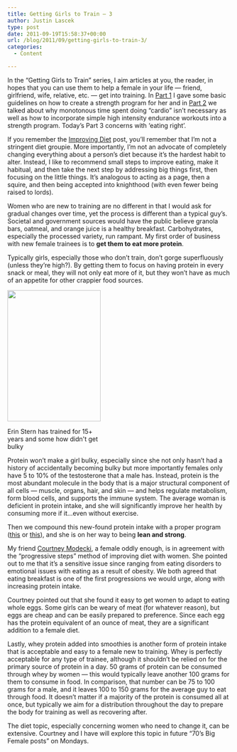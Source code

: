 ```yaml
---
title: Getting Girls to Train – 3
author: Justin Lascek
type: post
date: 2011-09-19T15:58:37+00:00
url: /blog/2011/09/getting-girls-to-train-3/
categories:
  - Content

---
```

In the &#8220;Getting Girls to Train&#8221; series, I aim articles at you, the reader, in hopes that you can use them to help a female in your life &#8212; friend, girlfriend, wife, relative, etc. &#8212; get into training. In <a href="/blog/2011/08/getting-girls-to-train/" target="_blank">Part 1</a> I gave some basic guidelines on how to create a strength program for her and in <a href="/blog/2011/09/getting-girls-to-train-2/" target="_blank">Part 2</a> we talked about why monotonous time spent doing &#8220;cardio&#8221; isn&#8217;t necessary as well as how to incorporate simple high intensity endurance workouts into a strength program. Today&#8217;s Part 3 concerns with &#8216;eating right&#8217;.

If you remember the <a href="/blog/2011/08/improving-diet/" target="_blank">Improving Diet</a> post, you&#8217;ll remember that I&#8217;m not a stringent diet groupie. More importantly, I&#8217;m not an advocate of completely changing everything about a person&#8217;s diet because it&#8217;s the hardest habit to alter. Instead, I like to recommend small steps to improve eating, make it habitual, and then take the next step by addressing big things first, then focusing on the little things. It&#8217;s analogous to acting as a page, then a squire, and then being accepted into knighthood (with even fewer being raised to lords).

Women who are new to training are no different in that I would ask for gradual changes over time, yet the process is different than a typical guy&#8217;s. Societal and government sources would have the public believe granola bars, oatmeal, and orange juice is a healthy breakfast. Carbohydrates, especially the processed variety, run rampant. My first order of business with new female trainees is to **get them to eat more protein**.

Typically girls, especially those who don&#8217;t train, don&#8217;t gorge superfluously (unless they&#8217;re high?). By getting them to focus on having protein in every snack or meal, they will not only eat more of it, but they won&#8217;t have as much of an appetite for other crappier food sources.

<div id="attachment_5409" style="width: 220px" class="wp-caption aligncenter">
  <a href="/2011/09/erin-stern-jump.jpg"><img aria-describedby="caption-attachment-5409" data-attachment-id="5409" data-permalink="/blog/2011/09/getting-girls-to-train-3/erin-stern-jump/" data-orig-file="/2011/09/erin-stern-jump.jpg" data-orig-size="350,491" data-comments-opened="1" data-image-meta="{&quot;aperture&quot;:&quot;0&quot;,&quot;credit&quot;:&quot;&quot;,&quot;camera&quot;:&quot;&quot;,&quot;caption&quot;:&quot;&quot;,&quot;created_timestamp&quot;:&quot;0&quot;,&quot;copyright&quot;:&quot;&quot;,&quot;focal_length&quot;:&quot;0&quot;,&quot;iso&quot;:&quot;0&quot;,&quot;shutter_speed&quot;:&quot;0&quot;,&quot;title&quot;:&quot;&quot;}" data-image-title="erin-stern-jump" data-image-description="" data-medium-file="/2011/09/erin-stern-jump.jpg" data-large-file="/2011/09/erin-stern-jump.jpg" class="size-full wp-image-5409 " title="erin-stern-jump" src="/2011/09/erin-stern-jump.jpg" alt="" width="210" height="295" /></a>
  
  <p id="caption-attachment-5409" class="wp-caption-text">
    Erin Stern has trained for 15+ years and some how didn't get bulky
  </p>
</div>

Protein won&#8217;t make a girl bulky, especially since she not only hasn&#8217;t had a history of accidentally becoming bulky but more importantly females only have 5 to 10% of the testosterone that a male has. Instead, protein is the most abundant molecule in the body that is a major structural component of all cells &#8212; muscle, organs, hair, and skin &#8212; and helps regulate metabolism, form blood cells, and supports the immune system. The average woman is deficient in protein intake, and she will significantly improve her health by consuming more if it&#8230;even without exercise.

Then we compound this new-found protein intake with a proper program (<a href="/blog/2011/08/getting-girls-to-train/" target="_blank">this</a> or <a href="/blog/2011/09/getting-girls-to-train-2/" target="_blank">this</a>), and she is on her way to being **lean and strong**.

My friend <a href="http://www.crossfitannandale.com/" target="_blank">Courtney Modecki</a>, a female oddly enough, is in agreement with the &#8220;progressive steps&#8221; method of improving diet with women. She pointed out to me that it&#8217;s a sensitive issue since ranging from eating disorders to emotional issues with eating as a result of obesity. We both agreed that eating breakfast is one of the first progressions we would urge, along with increasing protein intake.

Courtney pointed out that she found it easy to get women to adapt to eating whole eggs. Some girls can be weary of meat (for whatever reason), but eggs are cheap and can be easily prepared to preference. Since each egg has the protein equivalent of an ounce of meat, they are a significant addition to a female diet.

Lastly, whey protein added into smoothies is another form of protein intake that is acceptable and easy to a female new to training. Whey is perfectly acceptable for any type of trainee, although it shouldn&#8217;t be relied on for the primary source of protein in a day. 50 grams of protein can be consumed through whey by women &#8212; this would typically leave another 100 grams for them to consume in food. In comparison, that number can be 75 to 100 grams for a male, and it leaves 100 to 150 grams for the average guy to eat through food. It doesn&#8217;t matter if a majority of the protein is consumed all at once, but typically we aim for a distribution throughout the day to prepare the body for training as well as recovering after.

The diet topic, especially concerning women who need to change it, can be extensive. Courtney and I have will explore this topic in future &#8220;70&#8217;s Big Female posts&#8221; on Mondays.
